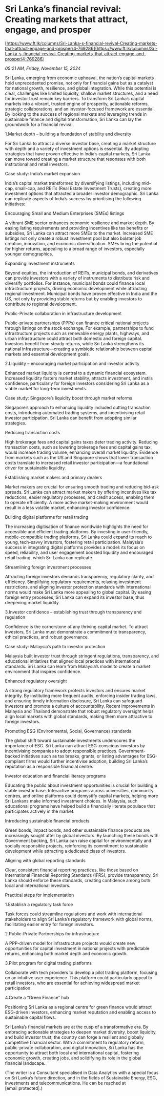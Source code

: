 # Sri Lanka’s financial revival: Creating markets that attract, engage, and prosper

[https://www.ft.lk/columns/Sri-Lanka-s-financial-revival-Creating-markets-that-attract-engage-and-prosper/4-769286](https://www.ft.lk/columns/Sri-Lanka-s-financial-revival-Creating-markets-that-attract-engage-and-prosper/4-769286)

*05:21 AM, Friday, November 15, 2024*

Sri Lanka, emerging from economic upheaval, the nation’s capital markets hold unprecedented promise, not only for financial gains but as a catalyst for national growth, resilience, and global integration. While this potential is clear, challenges like limited liquidity, shallow market structures, and a need for investor trust remain key barriers. To transform Sri Lanka’s capital markets into a vibrant, trusted engine of prosperity, actionable reforms, strategic collaborations, and an investor-focused framework are essential. By looking to the success of regional markets and leveraging trends in sustainable finance and digital transformation, Sri Lanka can lay the groundwork for a financial revival.

1.Market depth – building a foundation of stability and diversity

For Sri Lanka to attract a diverse investor base, creating a market structure with depth and a variety of investment options is essential. By adopting strategies that have proven effective in India’s capital markets, Sri Lanka can move toward creating a market structure that resonates with both institutional and retail investors.

Case study: India’s market expansion

India’s capital market transformed by diversifying listings, including mid-cap, small-cap, and REITs (Real Estate Investment Trusts), creating more investment options that attracted a broader investor demographic. Sri Lanka can replicate aspects of India’s success by prioritising the following initiatives:

Encouraging Small and Medium Enterprises (SMEs) listings

A vibrant SME sector enhances economic resilience and market depth. By easing listing requirements and providing incentives like tax benefits or subsidies, Sri Lanka can attract more SMEs to the market. Increased SME listings not only create a robust investment pool but also bolster job creation, innovation, and economic diversification. SMEs bring the potential for higher returns, appealing to a broad range of investors, especially younger demographics.

Expanding investment instruments

Beyond equities, the introduction of REITs, municipal bonds, and derivatives can provide investors with a variety of instruments to distribute risk and diversify portfolios. For instance, municipal bonds could finance local infrastructure projects, driving economic development while attracting regional investment. Municipal bonds have proven effective in India and the US, not only by providing stable returns but by enabling investors to contribute to regional development.

Public-Private collaboration in infrastructure development

Public-private partnerships (PPPs) can finance critical national projects through listings on the stock exchange. For example, partnerships to fund infrastructure projects such as renewable energy plants, highways, and urban infrastructure could attract both domestic and foreign capital. Investors benefit from steady returns, while Sri Lanka strengthens its national infrastructure—creating a symbiotic relationship between capital markets and essential development goals.

2.Liquidity – encouraging market participation and investor activity

Enhanced market liquidity is central to a dynamic financial ecosystem. Increased liquidity fosters market stability, attracts investment, and instils confidence, particularly for foreign investors considering Sri Lanka as a viable market for long-term investments.

Case study: Singapore’s liquidity boost through market reforms

Singapore’s approach to enhancing liquidity included cutting transaction costs, introducing automated trading systems, and incentivising retail investor participation. Sri Lanka can benefit from adopting similar strategies.

Reducing transaction costs

High brokerage fees and capital gains taxes deter trading activity. Reducing transaction costs, such as lowering brokerage fees and capital gains tax, would increase trading volume, enhancing overall market liquidity. Evidence from markets such as the US and Singapore shows that lower transaction costs translate to increased retail investor participation—a foundational driver for sustainable liquidity.

Establishing market makers and primary dealers

Market makers are crucial for ensuring smooth trading and reducing bid-ask spreads. Sri Lanka can attract market makers by offering incentives like tax reductions, easier regulatory processes, and credit access, enabling them to operate efficiently. A more active market-making environment would result in a less volatile market, enhancing investor confidence.

Building digital platforms for retail trading

The increasing digitisation of finance worldwide highlights the need for accessible and efficient trading platforms. By investing in user-friendly, mobile-compatible trading platforms, Sri Lanka could expand its reach to young, tech-savvy investors, fostering retail participation. Malaysia’s success in integrating digital platforms provides a model: its focus on speed, reliability, and user engagement boosted liquidity and encouraged retail trading, which Sri Lanka can replicate.

Streamlining foreign investment processes

Attracting foreign investors demands transparency, regulatory clarity, and efficiency. Simplifying regulatory requirements, relaxing investment restrictions, and aligning investor protection standards with international norms would make Sri Lanka more appealing to global capital. By easing foreign entry processes, Sri Lanka can expand its investor base, thus deepening market liquidity.

3.Investor confidence – establishing trust through transparency and regulation

Confidence is the cornerstone of any thriving capital market. To attract investors, Sri Lanka must demonstrate a commitment to transparency, ethical practices, and robust governance.

Case study: Malaysia’s path to investor protection

Malaysia built investor trust through stringent regulations, transparency, and educational initiatives that aligned local practices with international standards. Sri Lanka can learn from Malaysia’s model to create a market environment that inspires confidence.

Enhanced regulatory oversight

A strong regulatory framework protects investors and ensures market integrity. By instituting more frequent audits, enforcing insider trading laws, and ensuring timely information disclosure, Sri Lanka can safeguard investors and promote a culture of accountability. Recent improvements in Malaysia and Thailand demonstrate that robust regulatory oversight helps align local markets with global standards, making them more attractive to foreign investors.

Promoting ESG (Environmental, Social, Governance) standards

The global shift toward sustainable investments underscores the importance of ESG. Sri Lanka can attract ESG-conscious investors by incentivising companies to adopt responsible practices. Government-backed initiatives such as tax breaks, grants, or listing advantages for ESG-compliant firms would further incentivise adoption, building Sri Lanka’s reputation as a responsible financial centre.

Investor education and financial literacy programs

Educating the public about investment opportunities is crucial for building a stable investor base. Interactive programs across universities, community centres, and online platforms could demystify capital markets, helping more Sri Lankans make informed investment choices. In Malaysia, such educational programs have helped build a financially literate populace that participates actively in the market.

Introducing sustainable financial products

Green bonds, impact bonds, and other sustainable finance products are increasingly sought after by global investors. By launching these bonds with Government backing, Sri Lanka can raise capital for environmentally and socially responsible projects, reinforcing its commitment to sustainable development while attracting a dedicated class of investors.

Aligning with global reporting standards

Clear, consistent financial reporting practices, like those based on International Financial Reporting Standards (IFRS), provide transparency. Sri Lanka should enforce these standards, creating confidence among both local and international investors.

Practical steps for implementation

1.Establish a regulatory task force

Task forces could streamline regulations and work with international stakeholders to align Sri Lanka’s regulatory framework with global norms, facilitating easier entry for foreign investors.

2.Public-Private Partnerships for infrastructure

A PPP-driven model for infrastructure projects would create new opportunities for capital investment in national projects with predictable returns, enhancing both market depth and economic growth.

3.Pilot program for digital trading platforms

Collaborate with tech providers to develop a pilot trading platform, focusing on an intuitive user experience. This platform could particularly appeal to retail investors, who are essential for achieving widespread market participation.

4.Create a “Green Finance” hub

Positioning Sri Lanka as a regional centre for green finance would attract ESG-driven investors, enhancing market reputation and enabling access to sustainable capital flows.

Sri Lanka’s financial markets are at the cusp of a transformative era. By embracing actionable strategies to deepen market diversity, boost liquidity, and build investor trust, the country can forge a resilient and globally competitive financial sector. With a commitment to regulatory reform, public-private collaboration, and digital innovation, Sri Lanka has the opportunity to attract both local and international capital, fostering economic growth, creating jobs, and solidifying its role in the global financial landscape.

(The writer is a Consultant specialised in Data Analytics with a special focus on Sri Lanka’s future direction, and in the fields of Sustainable Energy, ESG, investments and telecommunications. He can be reached at [email protected].)

